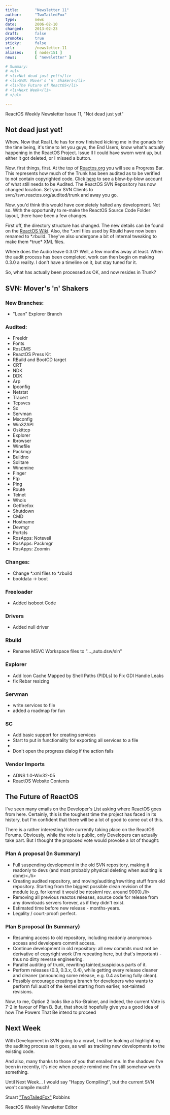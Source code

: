```yaml
---
title:       "Newsletter 11"
author:      "TwoTailedFox"
type:        news
date:        2006-02-10
changed:     2013-02-23
draft:       false
promote:     true
sticky:      false
url:         /newsletter-11
aliases:     [ node/151 ]
news:        [ "newsletter" ]

# Summary:
# <ul>
# <li>Not dead just yet!</li>
# <li>SVN: Mover's 'n' Shakers</li>
# <li>The Future of ReactOS</li>
# <li>Next Week</li>
# </ul>

---
```

ReactOS Weekly Newsletter Issue 11, "Not dead just yet"


<h2>Not dead just yet!</h2>

<p>Whew. Now that Real Life has for now finished kicking me in the gonads for the time being, it's time to let you guys, the End Users, know what's actually happening in the ReactOS Project. Issue II I could have sworn went up, but either it got deleted, or I missed a button.</p>

<p>Now, first things, first. At the top of <a href="http://www.reactos.org">Reactos.org</a> you will see a Progress Bar. This represents how much of the Trunk has been audited as to be verified to not contain copyrighted code. Click <a href="http://www.reactos.org/wiki/index.php/Audit">here</a> to see a blow-by-blow account of what still needs to be Audited. The ReactOS SVN Repository has now changed location. Set your SVN Clients to svn://svn.reactos.org/audited/trunk and away you go.</p>

<p>Now, you'd think this would have completely halted any development. Not so. With the opportunity to re-make the ReactOS Source Code Folder layout, there have been a few changes.</p>

<p>First off, the directory structure has changed. The new details can be found on the <a href="http://www.reactos.org/wiki/index.php/New_Tree_Structure">ReactOS Wiki</A>. Also, the *.xml files used by Rbuild have now been renamed to *.rbuild. They've also undergone a bit of internal tweaking to make them *true* XML files.</p>

<p>Where does the Audio leave 0.3.0? Well, a few months away at least. When the audit process has been completed, work can then begin on making 0.3.0 a reality. I don't have a timeline on it, but stay tuned for it.</p>


<p>So, what has actually been processed as OK, and now resides in Trunk?</p>


<h2>SVN: Mover's 'n' Shakers</h2>

<h3>New Branches:</h3>

<ul>
<li>"Lean" Explorer Branch</li>
</ul>


<h3>Audited:</h3>

<ul>
<li>Freeldr</li>
<li>Fonts</li>
<li>RosCMS</li>
<li>ReactOS Press Kit</li>
<li>RBuild and BootCD target</li>
<li>CRT</li>
<li>NDK</li>
<li>DDK</li>
<li>Arp</li>
<li>Ipconfig</li>
<li>Netstat</li>
<li>Tracert</li>
<li>Tcpsvcs</li>
<li>Sc</li>
<li>Servman</li>
<li>Msconfig</li>
<li>Win32API</li>
<li>Oskittcp</li>
<li>Explorer</li>
<li>Ibrowser</li>
<li>Winefile</li>
<li>Packmgr</li>
<li>Buildno</li>
<li>Solitare</li>
<li>Winemine</li>
<li>Finger</li>
<li>Ftp</li>
<li>Ping</li>
<li>Route</li>
<li>Telnet</li>
<li>Whois</li>
<li>Getfirefox</li>
<li>Shutdown</li>
<li>CMD</li>
<li>Hostname</li>
<li>Devmgr</li>
<li>Portcls</li>
<li>RosApps: Noteveil</li>
<li>RosApps: Packmgr</li>
<li>RosApps: Zoomin</li>
</ul>

<h3>Changes:</h3>

<ul>
<li>Change *.xml files to *.rbuild</li>
<li>bootdata -> boot</li>
</ul>

<h3>Freeloader</h3>

<ul>
<li>Added isoboot Code</li>
</ul>

<h3>Drivers</h3>

<ul>
<li>Added null driver</li>
</ul>

<h3>Rbuild</h3>

<ul>
<li>Rename MSVC Workspace files to "..._auto.dsw/sln"</li>
</ul>

<h3>Explorer</h3>

<ul>
<li>Add Icon Cache Mapped by Shell Paths (PIDLs) to Fix GDI Handle Leaks</li>
<li>fix Rebar resizing</li>
</ul>

<h3>Servman</h3>

<ul>
<li>write services to file</li>
<li>added a roadmap for fun</li>
</ul>

<h3>SC</h3>

<ul>
<li>Add basic support for creating services</li>
<li>Start to put in functionality for exporting all services to a file<li>
<li>Don't open the progress dialog if the action fails</li>
</ul>


<h3>Vendor Imports</h3>

<ul>
<li>ADNS 1.0-Win32-05</li>
<li>ReactOS Website Contents</li>
</ul>



<h2>The Future of ReactOS</h2>

<p>I've seen many emails on the Developer's List asking where ReactOS goes from here. Certainly, this is the toughest time the project has faced in its history, but I'm confident that there will be a lot of good to come out of this.
</p>

<p>There is a rather interesting Vote currently taking place on the ReactOS Forums. Obviously, while the vote is public, only Developers can actually take part. But I thought the proposed vote would provoke a lot of thought:</p>

<h3>Plan A proposal (In Summary)</h3>

<ul>
<li>Full suspending development in the old SVN repository, making it readonly to devs (and most probably physical deleting when auditing is done)<./li>
<li>Creating audited repository, and moving/auditing/rewriting stuff from old repository. Starting from the biggest possible clean revision of the module (e.g. for kernel it would be ntoskrnl rev. around 9000)./li>
<li>Removing all previous reactos releases, source code for release from any downloads servers forever, as if they didn't exist.</li>
<li>Estimated time before new release - months-years.</li>
<li>Legality / court-proof: perfect.</li>
</ul>

<h3>Plan B proposal (In Summary)</h3>

<ul>
<li>Resuming access to old repository, including readonly anonymous access and developers commit access.</li>
<li>Continue development in old repository: all new commits must not be derivative of copyright work (I'm repeating here, but that's important) - thus no dirty reverse engineering.</li>
<li>Parallel auditing of trunk, rewriting tainted,suspicious parts of it.</li>
<li>Perform releases (0.3, 0.3.x, 0.4), while getting every release cleaner and cleaner (announcing some release, e.g. 0.4 as being fully clean).</li>
<li>Possibly encourage creating a branch for developers who wants to perform full audit of the kernel starting from earlier, not-tainted revisions.</li>
</ul>


<p>Now, to me, Option 2 looks like a No-Brainer, and indeed, the current Vote is 7-2 in favour of Plan B. But, that should hopefully give you a good idea of how The Powers That Be intend to proceed</p>


<h2>Next Week</h2>

<p>With Development in SVN going to a crawl, I will be looking at highlighting the auditing process as it goes, as well as tracking new developments to the existing code.</p>

<p>And also, many thanks to those of you that emailed me. In the shadows I've been in recently, it's nice when people remind me I'm still somehow worth something.</p>

<p>Until Next Week... I would say "Happy Compiling!", but the current SVN won't compile much!</p>
<p>Stuart <a href="mailo:TwoTailedFox@Gmail.com">"TwoTailedFox"</a> Robbins</p>
<p>ReactOS Weekly Newsletter Editor</p>
